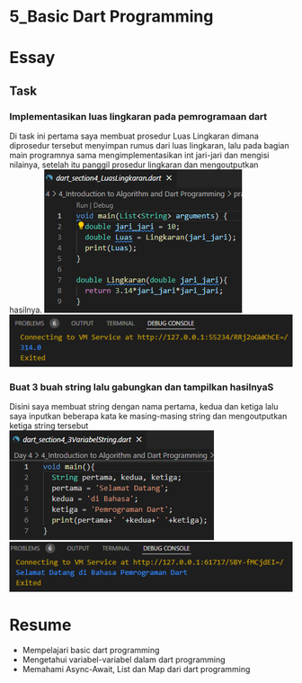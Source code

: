 # 5_Basic Dart Programming

# Essay

## Task

### Implementasikan luas lingkaran pada pemrogramaan dart
Di task ini pertama saya membuat prosedur Luas Lingkaran dimana diprosedur tersebut menyimpan rumus dari luas lingkaran, lalu pada bagian main programnya sama mengimplementasikan int jari-jari dan mengisi nilainya, setelah itu panggil prosedur lingkaran dan mengoutputkan hasilnya.
![](screenshot/SourceCodeTask1.png)
![](screenshot/OutputTask1.png)

### Buat 3 buah string lalu gabungkan dan tampilkan hasilnyaS
Disini saya membuat string dengan nama pertama, kedua dan ketiga lalu saya inputkan beberapa kata ke masing-masing string dan mengoutputkan ketiga string tersebut
![](screenshot/SourceCodeTask2.png)
![](screenshot/OutputTask2.png)

# Resume
- Mempelajari basic dart programming
- Mengetahui variabel-variabel dalam dart programming
- Memahami Async-Await, List dan Map dari dart programming
